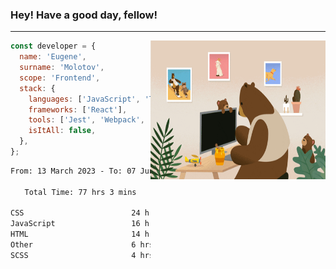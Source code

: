 ### Hey! Have a good day, fellow!
---
<img align='right' alt='GIF' vertical-align='center' src='./src/giphy.gif' width='280px' height='222px'/>

```javascript
const developer = {
  name: 'Eugene',
  surname: 'Molotov',
  scope: 'Frontend',
  stack: {
    languages: ['JavaScript', 'TypeScript'],
    frameworks: ['React'],
    tools: ['Jest', 'Webpack', 'Sass'],
    isItAll: false,
  },
};
```

<div align="center">
<!--START_SECTION:waka-->

```txt
From: 13 March 2023 - To: 07 June 2023

Total Time: 77 hrs 3 mins

CSS                        24 hrs 54 mins  ✎✎✎✎✎✎✎✎.................   32.34 %
JavaScript                 16 hrs 46 mins  ✎✎✎✎✎....................   21.76 %
HTML                       14 hrs 25 mins  ✎✎✎✎✎....................   18.72 %
Other                      6 hrs 16 mins   ✎✎.......................   08.15 %
SCSS                       4 hrs 56 mins   ✎✎.......................   06.40 %
```

<!--END_SECTION:waka-->

